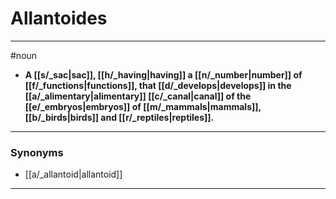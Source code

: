 # Allantoides
---
#noun
- **A [[s/_sac|sac]], [[h/_having|having]] a [[n/_number|number]] of [[f/_functions|functions]], that [[d/_develops|develops]] in the [[a/_alimentary|alimentary]] [[c/_canal|canal]] of the [[e/_embryos|embryos]] of [[m/_mammals|mammals]], [[b/_birds|birds]] and [[r/_reptiles|reptiles]].**
---
### Synonyms
- [[a/_allantoid|allantoid]]
---
